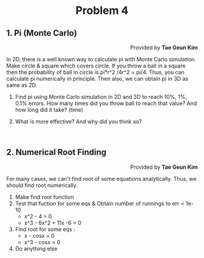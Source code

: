 <h1 style="text-align:center">Problem 4</h1>

## 1. Pi (Monte Carlo)
<p style="text-align:right">Provided by <b>Tae Geun Kim</b>

In 2D, there is a well known way to calculate pi with Monte Carlo simulation. Make circle & square which covers circle.
If you throw a ball in a square then the probability of ball in circle is pi*r^2 /4r^2 = pi/4. Thus, you can calculate pi numerically in principle. Then also, we can obtain pi in 3D as same as 2D. 

1. Find pi using Monte Carlo simulation in 2D and 3D to reach 10%, 1%, 0.1% errors. How many times did you throw ball to reach that value? And how long did it take? (time)

2. What is more effective? And why did you think so?
<br>

## 2. Numerical Root Finding
<p style="text-align:right">Provided by <b>Tae Geun Kim</b>

For many cases, we can't find root of some equations analytically. Thus, we should find root numerically.

1. Make find root function
2. Test that fuction for some eqs & Obtain number of runnings to err < 1e-10
    * x^2 - 4 = 0
    * x^3 - 6x^2 + 11x -6 = 0
3. Find root for some eqs :
    * x - cosx = 0
    * x^3 - cosx = 0
4. Do anything else